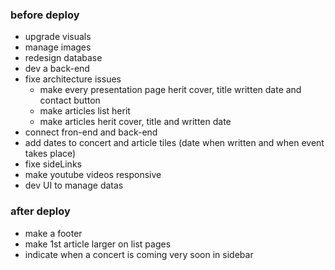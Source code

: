 ### before deploy

- upgrade visuals
- manage images
- redesign database
- dev a back-end
- fixe architecture issues
    - make every presentation page herit cover, title written date and contact button
    - make articles list herit 
    - make articles herit cover, title and written date
- connect fron-end and back-end
- add dates to concert and article tiles (date when written and when event takes place)
- fixe sideLinks
- make youtube videos responsive
- dev UI to manage datas

### after deploy

- make a footer
- make 1st article larger on list pages
- indicate when a concert is coming very soon in sidebar